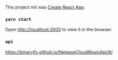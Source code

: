 This project init was  [Create React App](https://github.com/facebook/create-react-app).



### `yarn start`

Open [http://localhost:3000](http://localhost:3000) to view it in the browser.


### `api`

https://binaryify.github.io/NeteaseCloudMusicApi/#/

